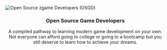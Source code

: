 ![Open Source zgame Developers (OSGD)](https://i.imgur.com/hzyuPM8.png)

<h3 align="center">Open Source Game Developers</h3>
<p align="center">A compiled pathway to learning modern game development on your own. Not everyone can afford going to college or going to a bootcamp but you still deserve to learn how to achieve your dreams.</p>
